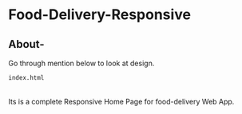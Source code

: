 # Food-Delivery-Responsive


## About-

Go through mention below to look at design.
```bash
index.html
```
<br>
Its is a complete Responsive Home Page for food-delivery Web App.
